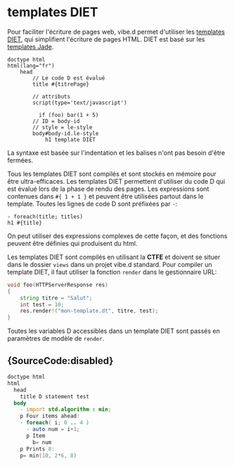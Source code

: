 # templates DIET

Pour faciliter l'écriture de pages web, vibe.d permet d'utiliser les [templates DIET](https://vibed.org/templates/diet), qui simplifient l'écriture de pages HTML.
DIET est basé sur les [templates Jade](http://jade-lang.com).

    doctype html
    html(lang="fr")
        head
            // Le code D est évalué
            title #{titrePage}

            // attributs
            script(type='text/javascript')

              if (foo) bar(1 + 5)
            // ID = body-id
            // style = le-style
            body#body-id.le-style
                h1 template DIET

La syntaxe est basée sur l'indentation et les balises n'ont pas besoin d'être fermées.

Tous les templates DIET sont compilés et sont stockés en mémoire pour être ultra-efficaces. Les templates DIET permettent d'utiliser du code D qui est évalué lors de la phase de rendu des pages. Les expressions sont contenues dans `#{ 1 + 1 }` et peuvent être utilisées partout dans le template. Toutes les lignes de code D sont préfixées par `-`:

```
- foreach(title; titles)
h1 #{title}
```

On peut utiliser des expressions complexes de cette façon, et des fonctions peuvent être définies qui produisent du html.

Les templates DIET sont compilés en utilisant la **CTFE** et doivent se situer dans le dossier `views` dans un projet vibe.d standard. Pour compiler un template DIET, il faut utiliser la fonction `render` dans le gestionnaire URL:

```d
void foo(HTTPServerResponse res)
{
    string titre = "Salut";
    int test = 10;
    res.render!("mon-template.dt", titre, test);
}
```

Toutes les variables D accessibles dans un template DIET sont passés en paramètres de modèle de `render`.

## {SourceCode:disabled}

```d
doctype html
html
  head
    title D statement test
  body
    - import std.algorithm : min;
    p Four items ahead:
    - foreach( i; 0 .. 4 )
      - auto num = i+1;
      p Item
        b= num
    p Prints 8:
    p= min(10, 2*6, 8)
```
